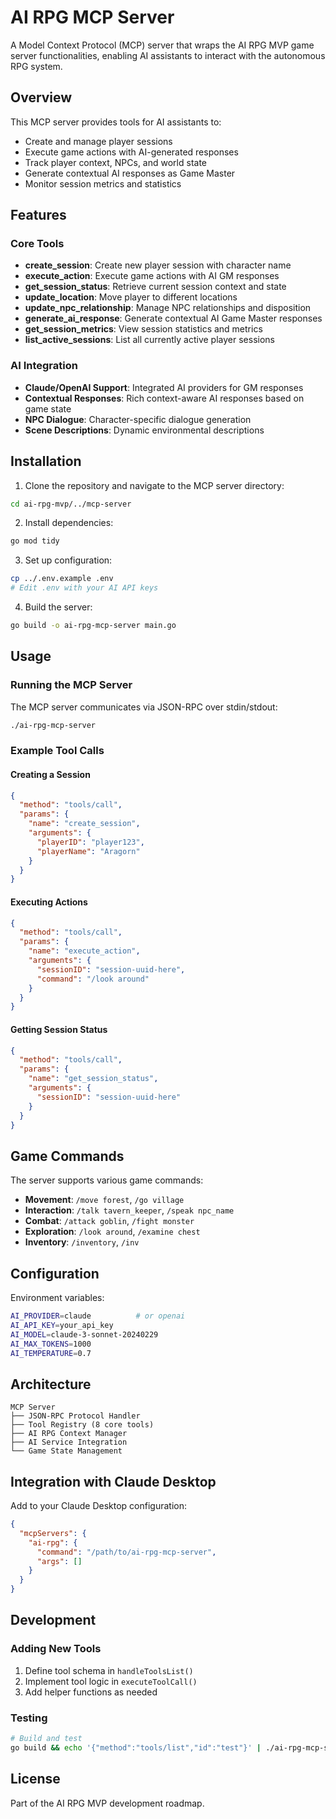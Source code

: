 # AI RPG MCP Server

A Model Context Protocol (MCP) server that wraps the AI RPG MVP game server functionalities, enabling AI assistants to interact with the autonomous RPG system.

## Overview

This MCP server provides tools for AI assistants to:
- Create and manage player sessions
- Execute game actions with AI-generated responses
- Track player context, NPCs, and world state
- Generate contextual AI responses as Game Master
- Monitor session metrics and statistics

## Features

### Core Tools

- **create_session**: Create new player session with character name
- **execute_action**: Execute game actions with AI GM responses
- **get_session_status**: Retrieve current session context and state
- **update_location**: Move player to different locations
- **update_npc_relationship**: Manage NPC relationships and disposition
- **generate_ai_response**: Generate contextual AI Game Master responses
- **get_session_metrics**: View session statistics and metrics
- **list_active_sessions**: List all currently active player sessions

### AI Integration

- **Claude/OpenAI Support**: Integrated AI providers for GM responses
- **Contextual Responses**: Rich context-aware AI responses based on game state
- **NPC Dialogue**: Character-specific dialogue generation
- **Scene Descriptions**: Dynamic environmental descriptions

## Installation

1. Clone the repository and navigate to the MCP server directory:
```bash
cd ai-rpg-mvp/../mcp-server
```

2. Install dependencies:
```bash
go mod tidy
```

3. Set up configuration:
```bash
cp ../.env.example .env
# Edit .env with your AI API keys
```

4. Build the server:
```bash
go build -o ai-rpg-mcp-server main.go
```

## Usage

### Running the MCP Server

The MCP server communicates via JSON-RPC over stdin/stdout:

```bash
./ai-rpg-mcp-server
```

### Example Tool Calls

#### Creating a Session
```json
{
  "method": "tools/call",
  "params": {
    "name": "create_session",
    "arguments": {
      "playerID": "player123",
      "playerName": "Aragorn"
    }
  }
}
```

#### Executing Actions
```json
{
  "method": "tools/call",
  "params": {
    "name": "execute_action",
    "arguments": {
      "sessionID": "session-uuid-here",
      "command": "/look around"
    }
  }
}
```

#### Getting Session Status
```json
{
  "method": "tools/call",
  "params": {
    "name": "get_session_status",
    "arguments": {
      "sessionID": "session-uuid-here"
    }
  }
}
```

## Game Commands

The server supports various game commands:

- **Movement**: `/move forest`, `/go village`
- **Interaction**: `/talk tavern_keeper`, `/speak npc_name`
- **Combat**: `/attack goblin`, `/fight monster`
- **Exploration**: `/look around`, `/examine chest`
- **Inventory**: `/inventory`, `/inv`

## Configuration

Environment variables:
```bash
AI_PROVIDER=claude          # or openai
AI_API_KEY=your_api_key
AI_MODEL=claude-3-sonnet-20240229
AI_MAX_TOKENS=1000
AI_TEMPERATURE=0.7
```

## Architecture

```
MCP Server
├── JSON-RPC Protocol Handler
├── Tool Registry (8 core tools)
├── AI RPG Context Manager
├── AI Service Integration
└── Game State Management
```

## Integration with Claude Desktop

Add to your Claude Desktop configuration:

```json
{
  "mcpServers": {
    "ai-rpg": {
      "command": "/path/to/ai-rpg-mcp-server",
      "args": []
    }
  }
}
```

## Development

### Adding New Tools

1. Define tool schema in `handleToolsList()`
2. Implement tool logic in `executeToolCall()`
3. Add helper functions as needed

### Testing

```bash
# Build and test
go build && echo '{"method":"tools/list","id":"test"}' | ./ai-rpg-mcp-server
```

## License

Part of the AI RPG MVP development roadmap.
